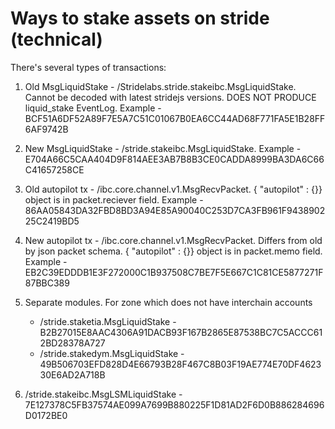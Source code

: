 # Ways to stake assets on stride (technical)

There's several types of transactions: 

1) Old MsgLiquidStake - /Stridelabs.stride.stakeibc.MsgLiquidStake. Cannot be decoded with latest stridejs versions. DOES NOT PRODUCE liquid_stake EventLog. Example - BCF51A6DF52A89F7E5A7C51C01067B0EA6CC44AD68F771FA5E1B28FF6AF9742B
2) New MsgLiquidStake - /stride.stakeibc.MsgLiquidStake. Example - E704A66C5CAA404D9F814AEE3AB7B8B3CE0CADDA8999BA3DA6C66C41657258CE
3) Old autopilot tx - /ibc.core.channel.v1.MsgRecvPacket. { "autopilot" : {}} object is in packet.reciever field. Example - 86AA05843DA32FBD8BD3A94E85A90040C253D7CA3FB961F943890225C2419BD5
4) New autopilot tx - /ibc.core.channel.v1.MsgRecvPacket. Differs from old by json packet schema. { "autopilot" : {}} object is in packet.memo field. Example -
EB2C39EDDDB1E3F272000C1B937508C7BE7F5E667C1C81CE5877271F87BBC389

5) Separate modules. For zone which does not have interchain accounts

    - /stride.staketia.MsgLiquidStake - B2B27015E8AAC4306A91DACB93F167B2865E87538BC7C5ACCC612BD28378A727 
    - /stride.stakedym.MsgLiquidStake - 49B506703EFD828D4E66793B28F467C8B03F19AE774E70DF462330E6AD2A718B


6) /stride.stakeibc.MsgLSMLiquidStake - 7E127378C5FB37574AE099A7699B880225F1D81AD2F6D0B886284696D0172BE0